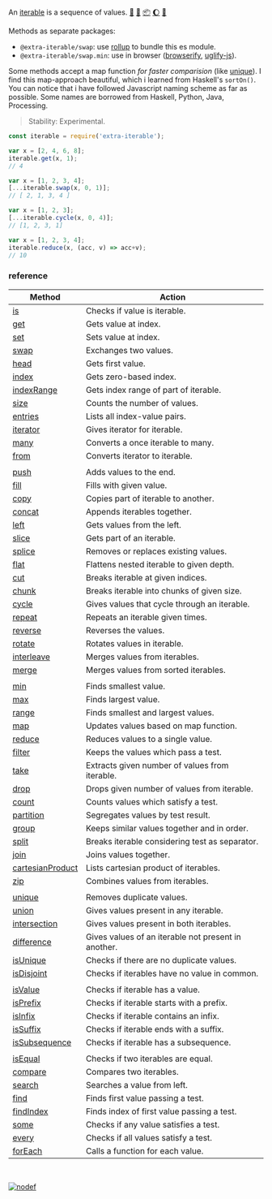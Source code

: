 An [iterable] is a sequence of values. [:running:] [:vhs:] [:package:] [:moon:] [:ledger:]

Methods as separate packages:

- `@extra-iterable/swap`: use [rollup] to bundle this es module.
- `@extra-iterable/swap.min`: use in browser ([browserify], [uglify-js]).

Some methods accept a map function *for faster comparision* (like [unique]).
I find this map-approach beautiful, which i learned from Haskell's `sortOn()`.
You can notice that i have followed Javascript naming scheme as far as possible.
Some names are borrowed from Haskell, Python, Java, Processing.

> Stability: Experimental.

```javascript
const iterable = require('extra-iterable');

var x = [2, 4, 6, 8];
iterable.get(x, 1);
// 4

var x = [1, 2, 3, 4];
[...iterable.swap(x, 0, 1)];
// [ 2, 1, 3, 4 ]

var x = [1, 2, 3];
[...iterable.cycle(x, 0, 4)];
// [1, 2, 3, 1]

var x = [1, 2, 3, 4];
iterable.reduce(x, (acc, v) => acc+v);
// 10
```

### reference

| Method                | Action
|-----------------------|-------
| [is]                  | Checks if value is iterable.
| [get]                 | Gets value at index.
| [set]                 | Sets value at index.
| [swap]                | Exchanges two values.
| [head]                | Gets first value.
| [index]               | Gets zero-based index.
| [indexRange]          | Gets index range of part of iterable.
| [size]                | Counts the number of values.
| [entries]             | Lists all index-value pairs.
| [iterator]            | Gives iterator for iterable.
| [many]                | Converts a once iterable to many.
| [from]                | Converts iterator to iterable.
|                       |
| [push]                | Adds values to the end. 
| [fill]                | Fills with given value.
| [copy]                | Copies part of iterable to another.
| [concat]              | Appends iterables together.
| [left]                | Gets values from the left.
| [slice]               | Gets part of an iterable.
| [splice]              | Removes or replaces existing values.
| [flat]                | Flattens nested iterable to given depth.
| [cut]                 | Breaks iterable at given indices.
| [chunk]               | Breaks iterable into chunks of given size.
| [cycle]               | Gives values that cycle through an iterable.
| [repeat]              | Repeats an iterable given times.
| [reverse]             | Reverses the values.
| [rotate]              | Rotates values in iterable.
| [interleave]          | Merges values from iterables.
| [merge]               | Merges values from sorted iterables.
|                       |
| [min]                 | Finds smallest value.
| [max]                 | Finds largest value.
| [range]               | Finds smallest and largest values.
| [map]                 | Updates values based on map function.
| [reduce]              | Reduces values to a single value.
| [filter]              | Keeps the values which pass a test.
| [take]                | Extracts given number of values from iterable.
| [drop]                | Drops given number of values from iterable.
| [count]               | Counts values which satisfy a test.
| [partition]           | Segregates values by test result.
| [group]               | Keeps similar values together and in order.
| [split]               | Breaks iterable considering test as separator.
| [join]                | Joins values together.
| [cartesianProduct]    | Lists cartesian product of iterables.
| [zip]                 | Combines values from iterables.
|                       |
| [unique]              | Removes duplicate values.
| [union]               | Gives values present in any iterable.
| [intersection]        | Gives values present in both iterables.
| [difference]          | Gives values of an iterable not present in another.
| [isUnique]            | Checks if there are no duplicate values.
| [isDisjoint]          | Checks if iterables have no value in common.
|                       |
| [isValue]             | Checks if iterable has a value.
| [isPrefix]            | Checks if iterable starts with a prefix.
| [isInfix]             | Checks if iterable contains an infix.
| [isSuffix]            | Checks if iterable ends with a suffix.
| [isSubsequence]       | Checks if iterable has a subsequence.
|                       |
| [isEqual]             | Checks if two iterables are equal.
| [compare]             | Compares two iterables.
| [search]              | Searches a value from left.
| [find]                | Finds first value passing a test.
| [findIndex]           | Finds index of first value passing a test.
| [some]                | Checks if any value satisfies a test.
| [every]               | Checks if all values satisfy a test.
| [forEach]             | Calls a function for each value.

<br>

[![nodef](https://merferry.glitch.me/card/extra-iterable.svg)](https://nodef.github.io)

[browserify]: https://www.npmjs.com/package/browserify
[rollup]: https://www.npmjs.com/package/rollup
[uglify-js]: https://www.npmjs.com/package/uglify-js
[iterable]: https://developer.mozilla.org/en-US/docs/Web/JavaScript/Reference/Iteration_protocols
[:running:]: https://npm.runkit.com/extra-iterable
[:package:]: https://www.npmjs.com/package/extra-iterable
[:moon:]: https://www.npmjs.com/package/extra-iterable.min
[:ledger:]: https://unpkg.com/extra-iterable/
[:vhs:]: https://asciinema.org/a/331126
[is]: https://github.com/nodef/extra-iterable/wiki/is
[get]: https://github.com/nodef/extra-iterable/wiki/get
[set]: https://github.com/nodef/extra-iterable/wiki/set
[swap]: https://github.com/nodef/extra-iterable/wiki/swap
[head]: https://github.com/nodef/extra-iterable/wiki/head
[index]: https://github.com/nodef/extra-iterable/wiki/index
[indexRange]: https://github.com/nodef/extra-iterable/wiki/indexRange
[size]: https://github.com/nodef/extra-iterable/wiki/size
[entries]: https://github.com/nodef/extra-iterable/wiki/entries
[iterator]: https://github.com/nodef/extra-iterable/wiki/iterator
[many]: https://github.com/nodef/extra-iterable/wiki/many
[from]: https://github.com/nodef/extra-iterable/wiki/from
[push]: https://github.com/nodef/extra-iterable/wiki/push
[fill]: https://github.com/nodef/extra-iterable/wiki/fill
[copy]: https://github.com/nodef/extra-iterable/wiki/copy
[concat]: https://github.com/nodef/extra-iterable/wiki/concat
[left]: https://github.com/nodef/extra-iterable/wiki/left
[slice]: https://github.com/nodef/extra-iterable/wiki/slice
[splice]: https://github.com/nodef/extra-iterable/wiki/splice
[flat]: https://github.com/nodef/extra-iterable/wiki/flat
[cut]: https://github.com/nodef/extra-iterable/wiki/cut
[chunk]: https://github.com/nodef/extra-iterable/wiki/chunk
[cycle]: https://github.com/nodef/extra-iterable/wiki/cycle
[repeat]: https://github.com/nodef/extra-iterable/wiki/repeat
[reverse]: https://github.com/nodef/extra-iterable/wiki/reverse
[rotate]: https://github.com/nodef/extra-iterable/wiki/rotate
[interleave]: https://github.com/nodef/extra-iterable/wiki/interleave
[merge]: https://github.com/nodef/extra-iterable/wiki/merge
[min]: https://github.com/nodef/extra-iterable/wiki/min
[max]: https://github.com/nodef/extra-iterable/wiki/max
[range]: https://github.com/nodef/extra-iterable/wiki/range
[map]: https://github.com/nodef/extra-iterable/wiki/map
[reduce]: https://github.com/nodef/extra-iterable/wiki/reduce
[filter]: https://github.com/nodef/extra-iterable/wiki/filter
[take]: https://github.com/nodef/extra-iterable/wiki/take
[drop]: https://github.com/nodef/extra-iterable/wiki/drop
[count]: https://github.com/nodef/extra-iterable/wiki/count
[partition]: https://github.com/nodef/extra-iterable/wiki/partition
[group]: https://github.com/nodef/extra-iterable/wiki/group
[split]: https://github.com/nodef/extra-iterable/wiki/split
[join]: https://github.com/nodef/extra-iterable/wiki/join
[cartesianProduct]: https://github.com/nodef/extra-iterable/wiki/cartesianProduct
[zip]: https://github.com/nodef/extra-iterable/wiki/zip
[unique]: https://github.com/nodef/extra-iterable/wiki/unique
[union]: https://github.com/nodef/extra-iterable/wiki/union
[intersection]: https://github.com/nodef/extra-iterable/wiki/intersection
[difference]: https://github.com/nodef/extra-iterable/wiki/difference
[isUnique]: https://github.com/nodef/extra-iterable/wiki/isUnique
[isDisjoint]: https://github.com/nodef/extra-iterable/wiki/isDisjoint
[isValue]: https://github.com/nodef/extra-iterable/wiki/isValue
[isPrefix]: https://github.com/nodef/extra-iterable/wiki/isPrefix
[isInfix]: https://github.com/nodef/extra-iterable/wiki/isInfix
[isSuffix]: https://github.com/nodef/extra-iterable/wiki/isSuffix
[isSubsequence]: https://github.com/nodef/extra-iterable/wiki/isSubsequence
[isEqual]: https://github.com/nodef/extra-iterable/wiki/isEqual
[compare]: https://github.com/nodef/extra-iterable/wiki/compare
[search]: https://github.com/nodef/extra-iterable/wiki/search
[find]: https://github.com/nodef/extra-iterable/wiki/find
[findIndex]: https://github.com/nodef/extra-iterable/wiki/findIndex
[some]: https://github.com/nodef/extra-iterable/wiki/some
[every]: https://github.com/nodef/extra-iterable/wiki/every
[forEach]: https://github.com/nodef/extra-iterable/wiki/forEach
